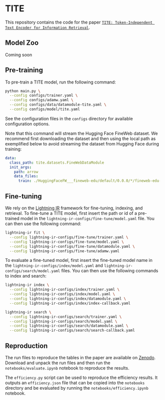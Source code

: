 # TITE

This repository contains the code for the paper [`TITE: Token-Independent Text Encoder for Information Retrieval`](https://downloads.webis.de/publications/papers/schlatt_2025d.pdf).

## Model Zoo

Coming soon

## Pre-training

To pre-train a TITE model, run the following command:

```bash
python main.py \
  --config configs/trainer.yaml \
  --config configs/adamw.yaml \
  --config configs/data/datamodule-tite.yaml \
  --config configs/model/tite.yaml
```

See the configuration files in the `configs` directory for available configuration options. 

Note that this command will stream the Hugging Face FineWeb dataset. We recommend first downloading the dataset and then using the local path as exemplified below to avoid streaming the dataset from Hugging Face during training:

```yaml
data:
  class_path: tite.datasets.FineWebDataModule
  init_args:
    path: arrow
    data_files:
      train: ./HuggingFaceFW___fineweb-edu/default/0.0.0/*/fineweb-edu-train-*.arrow
```

## Fine-tuning

We rely on the [Lightning IR](https://lightning-ir.webis.de/) framework for fine-tuning, indexing, and retrieval. To fine-tune a TITE model, first insert the path or id of a pre-trained model in the `lightning-ir-configs/fine-tune/model.yaml` file. You can then use the following command:

```bash
lightning-ir fit \
  --config lightning-ir-configs/fine-tune/trainer.yaml \
  --config lightning-ir-configs/fine-tune/model.yaml \
  --config lightning-ir-configs/fine-tune/datamodule.yaml \
  --config lightning-ir-configs/fine-tune/adamw.yaml
```

To evaluate a fine-tuned model, first insert the fine-tuned model name in the `lightning-ir-configs/index/model.yaml` and `lightning-ir-configs/search/model.yaml` files. You can then use the following commands to index and search:

```bash
lightning-ir index \
  --config lightning-ir-configs/index/trainer.yaml \
  --config lightning-ir-configs/index/model.yaml \
  --config lightning-ir-configs/index/datamodule.yaml \
  --config lightning-ir-configs/index/index-callback.yaml

lightning-ir search \
  --config lightning-ir-configs/search/trainer.yaml \
  --config lightning-ir-configs/search/model.yaml \
  --config lightning-ir-configs/search/datamodule.yaml \
  --config lightning-ir-configs/search/search-callback.yaml
```

## Reproduction

The run files to reproduce the tables in the paper are available on [Zenodo](https://zenodo.org/records/15603441). Download and unpack the run files and then run the `notebooks/evaluate.ipynb` notebook to reproduce the results.

The `efficiency.py` script can be used to reproduce the efficiency results. It outputs an `efficiency.json` file that can be copied into the `notebooks` directory and be evaluated by running the `notebooks/efficiency.ipynb` notebook.
